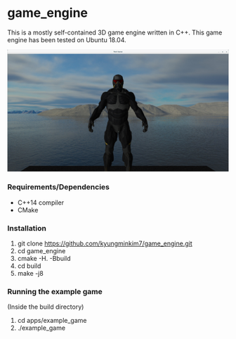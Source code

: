 # game_engine
This is a mostly self-contained 3D game engine written in C++. This game engine has been tested on Ubuntu 18.04.

![TestGame](images/TestGame.png)

### Requirements/Dependencies
- C++14 compiler
- CMake

### Installation
1. git clone https://github.com/kyungminkim7/game_engine.git
2. cd game_engine
3. cmake -H. -Bbuild
4. cd build
5. make -j8

### Running the example game
(Inside the build directory)
1. cd apps/example_game
2. ./example_game
